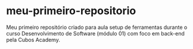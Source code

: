 # meu-primeiro-repositorio
Meu primeiro repositório criado para aula setup de ferramentas durante o curso Desenvolvimento de Software (módulo 01) com foco em back-end pela Cubos Academy. 
